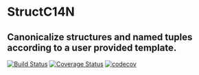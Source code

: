 # StructC14N

## Canonicalize structures and named tuples according to a user provided template.

[![Build Status](https://travis-ci.org/gcalderone/StructC14N.jl.svg?branch=master)](https://travis-ci.org/gcalderone/StructC14N.jl)
[![Coverage Status](https://coveralls.io/repos/github/gcalderone/StructC14N.jl/badge.svg?branch=master)](https://coveralls.io/github/gcalderone/StructC14N.jl?branch=master)
[![codecov](https://codecov.io/gh/gcalderone/StructC14N.jl/branch/master/graph/badge.svg)](https://codecov.io/gh/gcalderone/StructC14N.jl)
